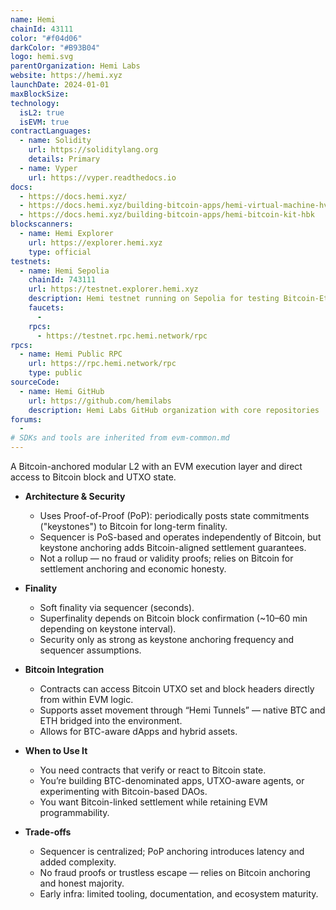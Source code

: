 ```yaml
---
name: Hemi
chainId: 43111
color: "#f04d06"
darkColor: "#B93B04"
logo: hemi.svg
parentOrganization: Hemi Labs
website: https://hemi.xyz
launchDate: 2024-01-01
maxBlockSize: 
technology:
  isL2: true
  isEVM: true
contractLanguages:
  - name: Solidity
    url: https://soliditylang.org
    details: Primary
  - name: Vyper
    url: https://vyper.readthedocs.io
docs:
  - https://docs.hemi.xyz/
  - https://docs.hemi.xyz/building-bitcoin-apps/hemi-virtual-machine-hvm
  - https://docs.hemi.xyz/building-bitcoin-apps/hemi-bitcoin-kit-hbk
blockscanners:
  - name: Hemi Explorer
    url: https://explorer.hemi.xyz
    type: official
testnets:
  - name: Hemi Sepolia
    chainId: 743111
    url: https://testnet.explorer.hemi.xyz
    description: Hemi testnet running on Sepolia for testing Bitcoin-Ethereum cross-chain applications.
    faucets:
      - 
    rpcs:
      - https://testnet.rpc.hemi.network/rpc
rpcs:
  - name: Hemi Public RPC
    url: https://rpc.hemi.network/rpc
    type: public
sourceCode:
  - name: Hemi GitHub
    url: https://github.com/hemilabs
    description: Hemi Labs GitHub organization with core repositories
forums:
  - 
# SDKs and tools are inherited from evm-common.md
---
```


A Bitcoin-anchored modular L2 with an EVM execution layer and direct access to Bitcoin block and UTXO state.

- **Architecture & Security**  
  - Uses Proof-of-Proof (PoP): periodically posts state commitments ("keystones") to Bitcoin for long-term finality.  
  - Sequencer is PoS-based and operates independently of Bitcoin, but keystone anchoring adds Bitcoin-aligned settlement guarantees.  
  - Not a rollup — no fraud or validity proofs; relies on Bitcoin for settlement anchoring and economic honesty.

- **Finality**  
  - Soft finality via sequencer (seconds).  
  - Superfinality depends on Bitcoin block confirmation (~10–60 min depending on keystone interval).  
  - Security only as strong as keystone anchoring frequency and sequencer assumptions.

- **Bitcoin Integration**  
  - Contracts can access Bitcoin UTXO set and block headers directly from within EVM logic.  
  - Supports asset movement through “Hemi Tunnels” — native BTC and ETH bridged into the environment.  
  - Allows for BTC-aware dApps and hybrid assets.

- **When to Use It**  
  - You need contracts that verify or react to Bitcoin state.  
  - You’re building BTC-denominated apps, UTXO-aware agents, or experimenting with Bitcoin-based DAOs.  
  - You want Bitcoin-linked settlement while retaining EVM programmability.

- **Trade-offs**  
  - Sequencer is centralized; PoP anchoring introduces latency and added complexity.  
  - No fraud proofs or trustless escape — relies on Bitcoin anchoring and honest majority.  
  - Early infra: limited tooling, documentation, and ecosystem maturity.  